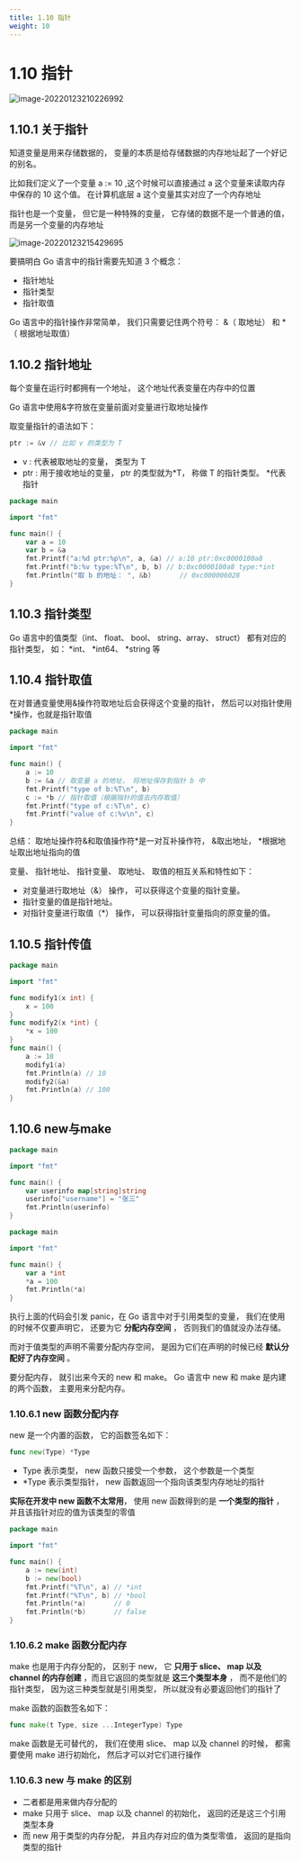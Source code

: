 ```yaml
---
title: 1.10 指针
weight: 10
---
```


# 1.10 指针

![image-20220123210226992](https://gitee.com/fidjiw/images/raw/master/img/image-20220123210226992.png)

## 1.10.1 关于指针

知道变量是用来存储数据的， 变量的本质是给存储数据的内存地址起了一个好记的别名。

 比如我们定义了一个变量 a := 10 ,这个时候可以直接通过 a 这个变量来读取内存中保存的 10 这个值。 在计算机底层 a 这个变量其实对应了一个内存地址 

指针也是一个变量， 但它是一种特殊的变量， 它存储的数据不是一个普通的值， 而是另一个变量的内存地址  

![image-20220123215429695](https://gitee.com/fidjiw/images/raw/master/img/image-20220123215429695.png)

要搞明白 Go 语言中的指针需要先知道 3 个概念： 

- 指针地址 
- 指针类型
- 指针取值  

Go 语言中的指针操作非常简单， 我们只需要记住两个符号： &（ 取地址） 和 *（ 根据地址取值）  

## 1.10.2 指针地址

每个变量在运行时都拥有一个地址， 这个地址代表变量在内存中的位置  

Go 语言中使用&字符放在变量前面对变量进行取地址操作

取变量指针的语法如下：

```go
ptr := &v // 比如 v 的类型为 T
```

- v : 代表被取地址的变量， 类型为 T
- ptr : 用于接收地址的变量， ptr 的类型就为*T， 称做 T 的指针类型。 *代表指针  

```go
package main

import "fmt"

func main() {
	var a = 10
	var b = &a
	fmt.Printf("a:%d ptr:%p\n", a, &a) // a:10 ptr:0xc0000100a8
	fmt.Printf("b:%v type:%T\n", b, b) // b:0xc0000100a8 type:*int
	fmt.Println("取 b 的地址： ", &b)       // 0xc000006028
}

```



## 1.10.3 指针类型

Go 语言中的值类型（int、 float、 bool、 string、array、 struct） 都有对应的指针类型， 如： *int、 *int64、 *string 等

## 1.10.4 指针取值

在对普通变量使用&操作符取地址后会获得这个变量的指针， 然后可以对指针使用*操作，也就是指针取值  

```go
package main

import "fmt"

func main() {
	a := 10
	b := &a // 取变量 a 的地址， 将地址保存到指针 b 中
	fmt.Printf("type of b:%T\n", b)
	c := *b // 指针取值（根据指针的值去内存取值）
	fmt.Printf("type of c:%T\n", c)
	fmt.Printf("value of c:%v\n", c)
}

```

总结： 取地址操作符&和取值操作符*是一对互补操作符， &取出地址， *根据地址取出地址指向的值  

变量、 指针地址、 指针变量、 取地址、 取值的相互关系和特性如下：  

- 对变量进行取地址（&） 操作， 可以获得这个变量的指针变量。
- 指针变量的值是指针地址。
- 对指针变量进行取值（*） 操作， 可以获得指针变量指向的原变量的值。  

## 1.10.5 指针传值

```go
package main

import "fmt"

func modify1(x int) {
	x = 100
}
func modify2(x *int) {
	*x = 100
}
func main() {
	a := 10
	modify1(a)
	fmt.Println(a) // 10
	modify2(&a)
	fmt.Println(a) // 100
}
```



## 1.10.6 new与make

```go
package main

import "fmt"

func main() {
	var userinfo map[string]string
	userinfo["username"] = "张三"
	fmt.Println(userinfo)
}

```

```go
package main

import "fmt"

func main() {
	var a *int
	*a = 100
	fmt.Println(*a)
}

```

执行上面的代码会引发 panic，在 Go 语言中对于引用类型的变量， 我们在使用
的时候不仅要声明它， 还要为它 **分配内存空间** ， 否则我们的值就没办法存储。 

而对于值类型的声明不需要分配内存空间， 是因为它们在声明的时候已经 **默认分配好了内存空间** 。 

要分配内存， 就引出来今天的 new 和 make。 Go 语言中 new 和 make 是内建的两个函数， 主要用来分配内存。

  

### 1.10.6.1 new 函数分配内存  

new 是一个内置的函数， 它的函数签名如下：  

```go
func new(Type) *Type
```

- Type 表示类型， new 函数只接受一个参数， 这个参数是一个类型
- *Type 表示类型指针， new 函数返回一个指向该类型内存地址的指针  

**实际在开发中 new 函数不太常用**， 使用 new 函数得到的是 **一个类型的指针** ， 并且该指针对应的值为该类型的零值  

```go
package main

import "fmt"

func main() {
	a := new(int)
	b := new(bool)
	fmt.Printf("%T\n", a) // *int
	fmt.Printf("%T\n", b) // *bool
	fmt.Println(*a)       // 0
	fmt.Println(*b)       // false
}

```



### 1.10.6.2 make 函数分配内存  

make 也是用于内存分配的， 区别于 new， 它 **只用于 slice、 map 以及 channel 的内存创建** ，而且它返回的类型就是 **这三个类型本身** ， 而不是他们的指针类型， 因为这三种类型就是引用类型， 所以就没有必要返回他们的指针了  

make 函数的函数签名如下：  

```go
func make(t Type, size ...IntegerType) Type
```

make 函数是无可替代的， 我们在使用 slice、 map 以及 channel 的时候， 都需要使用 make 进行初始化， 然后才可以对它们进行操作  



### 1.10.6.3 new 与 make 的区别  

- 二者都是用来做内存分配的
- make 只用于 slice、 map 以及 channel 的初始化， 返回的还是这三个引用类型本身
- 而 new 用于类型的内存分配， 并且内存对应的值为类型零值， 返回的是指向类型的指针

